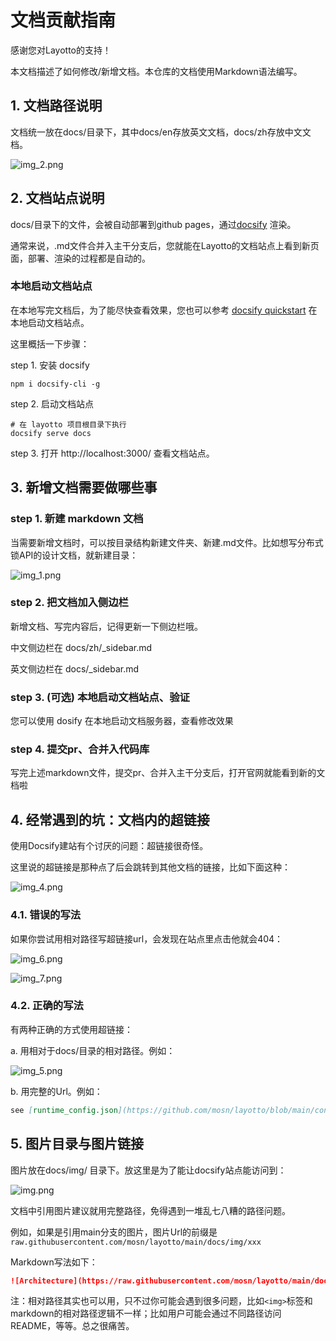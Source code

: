 # 文档贡献指南

感谢您对Layotto的支持！

本文档描述了如何修改/新增文档。本仓库的文档使用Markdown语法编写。

## 1. 文档路径说明

文档统一放在docs/目录下，其中docs/en存放英文文档，docs/zh存放中文文档。

![img_2.png](/img/development/doc/img_2.png)

## 2. 文档站点说明
docs/目录下的文件，会被自动部署到github pages，通过[docsify](https://docsify.js.org/#/) 渲染。

通常来说，.md文件合并入主干分支后，您就能在Layotto的文档站点上看到新页面，部署、渲染的过程都是自动的。

### 本地启动文档站点
在本地写完文档后，为了能尽快查看效果，您也可以参考 [docsify quickstart](https://docsify.js.org/#/quickstart) 在本地启动文档站点。 

这里概括一下步骤：

step 1. 安装 docsify

```shell
npm i docsify-cli -g
```

step 2. 启动文档站点

```shell
# 在 layotto 项目根目录下执行
docsify serve docs
```

step 3. 打开 http://localhost:3000/  查看文档站点。

## 3. 新增文档需要做哪些事
### step 1. 新建 markdown 文档
当需要新增文档时，可以按目录结构新建文件夹、新建.md文件。比如想写分布式锁API的设计文档，就新建目录：

![img_1.png](/img/development/doc/img_1.png)

### step 2. 把文档加入侧边栏
新增文档、写完内容后，记得更新一下侧边栏哦。

中文侧边栏在 docs/zh/_sidebar.md

英文侧边栏在 docs/_sidebar.md

### step 3. (可选) 本地启动文档站点、验证
您可以使用 dosify 在本地启动文档服务器，查看修改效果 

### step 4. 提交pr、合并入代码库
写完上述markdown文件，提交pr、合并入主干分支后，打开官网就能看到新的文档啦

## 4. 经常遇到的坑：文档内的超链接

使用Docsify建站有个讨厌的问题：超链接很奇怪。

这里说的超链接是那种点了后会跳转到其他文档的链接，比如下面这种：

![img_4.png](/img/development/doc/img_4.png)

### 4.1. 错误的写法
如果你尝试用相对路径写超链接url，会发现在站点里点击他就会404：

![img_6.png](/img/development/doc/img_6.png)

![img_7.png](/img/development/doc/img_7.png)

### 4.2. 正确的写法

有两种正确的方式使用超链接：

a. 用相对于docs/目录的相对路径。例如：

![img_5.png](/img/development/doc/img_5.png)

b. 用完整的Url。例如：

```markdown
see [runtime_config.json](https://github.com/mosn/layotto/blob/main/configs/runtime_config.json):
```

## 5. 图片目录与图片链接
图片放在docs/img/ 目录下。放这里是为了能让docsify站点能访问到：

![img.png](/img/development/doc/img.png)

文档中引用图片建议就用完整路径，免得遇到一堆乱七八糟的路径问题。

例如，如果是引用main分支的图片，图片Url的前缀是`raw.githubusercontent.com/mosn/layotto/main/docs/img/xxx`

Markdown写法如下：

```markdown
![Architecture](https://raw.githubusercontent.com/mosn/layotto/main/docs/img/runtime-architecture.png)
```

注：相对路径其实也可以用，只不过你可能会遇到很多问题，比如`<img>`标签和markdown的相对路径逻辑不一样；比如用户可能会通过不同路径访问README，等等。总之很痛苦。
